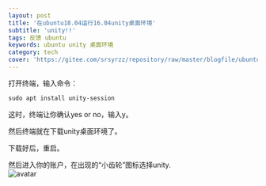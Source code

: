 ```yaml
---
layout: post
title: '在ubuntu18.04运行16.04unity桌面环境'
subtitle: 'unity!!'
tags: 反馈 ubuntu
keywords: ubuntu unity 桌面环境
category: tech
cover: 'https://gitee.com/srsyrzz/repository/raw/master/blogfile/ubuntu18.04-16.04/cover.gnomeatunity.png'
---
```


打开终端，输入命令：

```css
sudo apt install unity-session
```
这时，终端让你确认yes or no，输入y。  
  
然后终端就在下载unity桌面环境了。  
  
下载好后，重启。  
  
然后进入你的账户，在出现的“小齿轮”图标选择unity.    
![avatar](https://gitee.com/srsyrzz/repository/raw/master/blogfile/ubuntu18.04-16.04/f024cf2dbe03482d9467a7a7341f7a34.png)
